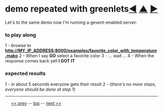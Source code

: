 demo repeated with greenlets <span style="float:right;">[&#x25C0;](18.md) [&#x25B2;](../README.md) [&#x25BA;](20.md)</span>
=========

Let's to the same demo now I'm running a gevent-enabled server:

### to play along

1 - browse to __[http://MY_IP_ADDRESS:8000/examples/favorite_color_with_temperature.mako](http://MY_IP_ADDRESS:8000/examples/favorite_color_with_temperature.mako)__
2 - When I say __GO__ select a favorite color
3 - ... wait ...
4 - When the response comes back yell __I GOT IT__

### expected results

1 - in about 5 seconds everyone gets their result
2 - (<i>there's no more steps, everyone should be done at step 1</i>)

------

&nbsp;&nbsp;&nbsp;&nbsp; [&lt;&lt; prev](18.md) -- [top](../README.md) -- [next &gt;&gt;](20.md)